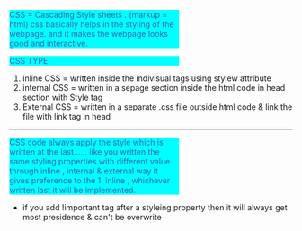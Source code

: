 CSS = Cascading Style sheets . (markup = html)
css basically helps in the styling of the webpage. and it makes the webpage looks good and interactive.

CSS TYPE
1. inline CSS   = written inside the indivisual tags using stylew attribute
2. internal CSS = written in a sepage section inside the html code in head section with Style tag
3. External CSS = written in a separate .css file outside html code & link the file with link tag in head
********************************************************************
CSS code always apply the style which is written at the last......
like you written the same styling properties with different value through inline , internal & external way
it gives preference to the 1. inline , whichever written last it will be implemented.

* if you add !important tag after a styleing property then it will always get most presidence & can't be overwrite 
 <style>
        p{
            width: 60%;
            background-color: aqua;
            color:rgb(52, 97, 180) !important; **
        }
*****************************************************************************************************************************

SELECTORS : those which help to tell the css which targeted html tag to style
1. element selector : p{}  telling p tag to style 

2. universal selector : *{}  means, you want to style all the tags in a 
same way ex. you want the font to be same and change so it is a easy way.

3. id selector : #xlx {}  to target specific tag id to change, there can be mitiple p tag, now if you use element selector it will change all the p tags, but to specifically target one p tag, just give it a id and use id selector to change it's styling only 

4. class selector : .xlx{} this is class selector, it can be applied to all the P tags with the class xlx to change it's style. 

***the ID selector is applied only to one element in a page, whereas the class selector can be applied to several elements on a single page.***
*****************************************************************************************************************************

Type of Font in CSS
1. web safe fornt : This fonts that are pre downloaded in the machine 
2.  web font : those that need to take from web and link it in the cose. <link href = >

there is many things to not study at first but you will know about it later while coding more in the future in the projects.
*****************************************************************************************************************************

CSS POSITIONING:
1. Static : by default
2. Relative: change the position from it's original position if it is under any other parent div, consider change it's position from that beginning position adding top, bottom, left, right etc.
3. Stickey: to stick the point inside another div.
4. Fixed: to fix the div at a set position even you scroll.
5. Absolute: you can precisely position the div at the position you want respect to the main page position. 
******************************************************************************************************************
FONT-SIZE ::
Here Size in Words refers to:    larger   smaller    xx-small    x-small    small   medium    large    x-large    xx-larger

Another widely used unit is em. Let's try to understand this, with the help of an example: If we set the font-size of the text in the body as 1em and set the font-size of the h1 heading text as 3em. Then no matter which device, the browser will make sure that the heading text is always 3 times the size of the body text
*****************************************************************************************************************************

FONT-WEIGHT ::
number between 100-900, which is divisible by 100, that means the allowed values are 100, 200, 300, 400, 500, 600, 700, 800, and 900. If you keep the value as 400, then the text will be displayed like normal text,
*****************************************************************************************************************************

WORD & LETTER SPACING :: type of spacing : normal || initial || inherited || length
The default value for this property is normal. The value inherit means, that this property's value will be inherited from the parent HTML element's style.The length here is because we can also specify a numeric value. Don't get confused by the value that we have to provide for the letter-spacing property, it is just a numeric value, can be negative or positive, with a unit - px or em or inch, etc. For example, letter-spacing: 2px;, will make the letters appear 2px away from each other in the text.
*****************************************************************************************************************************

TEXT DIRECTION : in usual the line starts from left to right b. but we can convert in to nright to left by,   direction : rtl ; (rtl = right to left.)
TEXT DECORATION : giving some line decoration to the line . ( text-decoration : none ) m= to remove all deco.
*****************************************************************************************************************************

TEXT OVERFLOW ::
     In CSS, the text-overflow property deals with the text that is overflowed or extra. Suppose we created a box and added some text to it, but the text does not fit in the box and runs out of the borderline of the box. This situation is called text overflow. To manage this type of situation, CSS offers the text-overflow property. With the help of this property, we can manage the overflowed text in many ways such as you can clip that text, add a scroll bar, etc.
Example of text-overflow: clip | ellipsis | string | initial | inherit;
*****************************************************************************************************************************
Height & Weight options :    width: auto | length | percentage | initial | inherit
*****************************************************************************************************************************
*MARGIN & PADDING :
Margin is the space given between two element of the html outside of the border.
Padding is the space between border and the copntent ....inner space
** margin & padding:  10px ; = all side will get 10px of padding or margin .
   margin & padding:  10px 20px;  = top & bottom will get 10px and right & left get 320 px padding or margin.
   margin & padding:  10px  10px  25px   15px; 
                      top   right bottom left   (configeration)
********************************************************************************************************************************
FILTERS FOR IMAGES IN CSS :::
filter:  blur(spread in px)| brightness() | contrast()| drop-shadow() | grayscale() | hue-rotate()| invert()| opacity()| saturate()| sepia();
